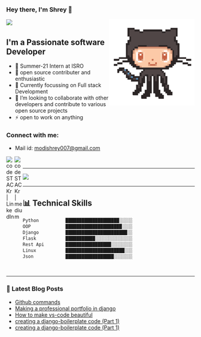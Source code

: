 ### Hey there, I'm Shrey  👋
[<img src="https://komarev.com/ghpvc/?username=shrey1608&label=Profile+Views&color=blueviolet&style=flat-square" />](https://github.com/shrey1608)
<img align='right' src="https://raw.githubusercontent.com/iCharlesZ/FigureBed/master/img/octocat.gif" width="230">

## I'm a Passionate software Developer
- 🔭 Summer-21 Intern at ISRO
- 📝 open source contributer and enthusiastic
- 🥅 Currently focussing on Full stack Development
- 👯 I’m looking to collaborate with other developers and contribute to various open source projects
- ⚡ open to work on anything

### Connect with me:

- Mail id: modishrey007@gmail.com

[<img align="left" alt="codeSTACKr | LinkedIn" width="22px" src="https://cdn.jsdelivr.net/npm/simple-icons@v3/icons/linkedin.svg" />][linkedin]

[<img align="left" alt="codeSTACKr | medium" width="22px" src="https://cdn.jsdelivr.net/npm/simple-icons@v3/icons/medium.svg" />][medium]


<br />

---

<img src="https://github-readme-stats.vercel.app/api?username=shrey1608&&show_icons=true&title_color=ffffffff&icon_color=79ff97&text_color=daf7dc&bg_color=282c34&count_private=true">


---
## 📊 Technical Skills
<!--START_SECTION:waka-->
```text
Python          ████████████████████░░░░░ 
OOP             █████████████████████░░░░ 
Django          ███████████████████████░░
Flask           ███████████░░░░░░░░░░░░░░
Rest Api        █████████████████░░░░░░░░ 
Linux           ██████████████████████░░░
Json            ██████████████████░░░░░░░
```
<!--END_SECTION:waka-->
<br />

---

### 📕 Latest Blog Posts
<!-- BLOG-POST-LIST:START -->
- [Github commands](https://medium.com/@shrey007/github-commands-e42f29fa2d03)
- [Making a professional portfolio in django](https://medium.com/@shrey007/making-a-professional-portfolio-in-django-b6a98071c1c5)
- [How to make vs-code beautiful](https://medium.com/@shrey007/how-to-make-vs-code-beautiful-aad0b4c08689)
- [creating a django-boilerplate code (Part 1)](https://medium.com/@shrey007/creating-a-django-boilerplate-eb490450e7b9)
- [creating a django-boilerplate code (Part 1)](https://medium.com/@shrey007/creating-a-django-boilerplate-part-2-6230760e535d?postPublishedType=initial)
<!-- BLOG-POST-LIST:END -->




[email]: modishrey007@gmail.com
[website]: https://firecamp.io/
[linkedin]: https://www.linkedin.com/in/shrey-modi-3a3170171/
[medium]: https://shrey007.medium.com/
